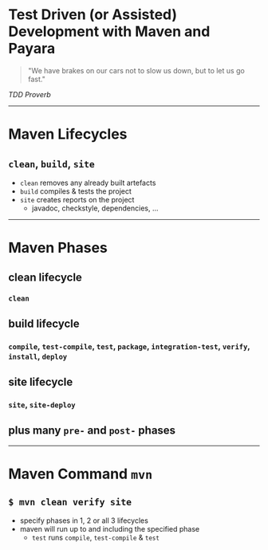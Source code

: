 # Test Driven (or Assisted) Development with Maven and Payara

> "We have brakes on our cars not to slow us down, but to let us go fast."

_TDD Proverb_

----

# Maven Lifecycles

## `clean`, `build`, `site`
- `clean` removes any already built artefacts
- `build` compiles & tests the project
- `site` creates reports on the project
  - javadoc, checkstyle, dependencies, ...

----

# Maven Phases

## clean lifecycle
### `clean`

## build lifecycle
### `compile`, `test-compile`, `test`, `package`, `integration-test`, `verify`, `install`, `deploy`

## site lifecycle
### `site`, `site-deploy`

## plus many `pre-` and `post-` phases

----

# Maven Command `mvn`

## `$ mvn clean verify site`

- specify phases in 1, 2 or all 3 lifecycles
- maven will run up to and including the specified phase
  - `test` runs `compile`, `test-compile` & `test`
